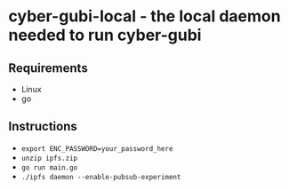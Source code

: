 # cyber-gubi-local - the local daemon needed to run cyber-gubi

## Requirements

+ Linux
+ go


## Instructions

+ `export ENC_PASSWORD=your_password_here`
+ `unzip ipfs.zip`
+ `go run main.go`
+ `./ipfs daemon --enable-pubsub-experiment`
